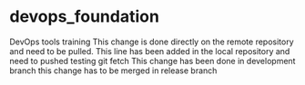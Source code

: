 # devops_foundation
DevOps tools training
This change is done directly on the remote repository and need to be pulled.
This line has been added in the local repository and need to pushed
testing git fetch
This change has been done in development branch
this change has to be merged in release branch
